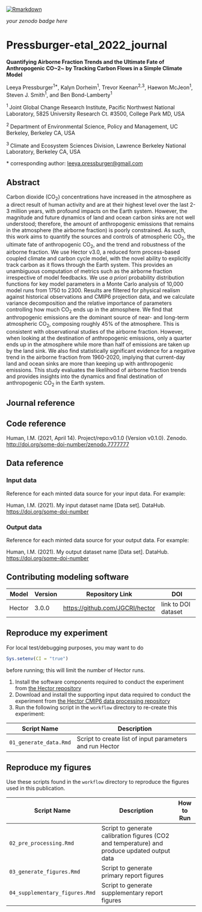 <!-- badges: start -->
[![Rmarkdown](https://github.com/JGCRI/trackingC/workflows/Rmarkdown/badge.svg)](https://github.com/JGCRI/trackingC/actions)
<!-- badges: end -->

_your zenodo badge here_

# Pressburger-etal_2022_journal

**Quantifying Airborne Fraction Trends and the Ultimate Fate of Anthropogenic CO~2~ by Tracking Carbon Flows in a Simple Climate Model**

Leeya Pressburger<sup>1\*</sup>, Kalyn Dorheim<sup>1</sup>, Trevor Keenan<sup>2,</sup><sup>3</sup>, Haewon McJeon<sup>1</sup>, Steven J. Smith<sup>1</sup>, and Ben Bond-Lamberty<sup>1</sup>

<sup>1 </sup> Joint Global Change Research Institute, Pacific Northwest National Laboratory, 5825 University Research Ct. #3500, College Park MD, USA

<sup>2 </sup> Department of Environmental Science, Policy and Management, UC Berkeley, Berkeley CA, USA

<sup>3 </sup>Climate and Ecosystem Sciences Division, Lawrence Berkeley National Laboratory, Berkeley CA, USA

\* corresponding author: leeya.pressburger@gmail.com

## Abstract
Carbon dioxide (CO<sub>2</sub>) concentrations have increased in the atmosphere as a direct result of human activity and are at their highest level over the last 2-3 million years, with profound impacts on the Earth system. However, the magnitude and future dynamics of land and ocean carbon sinks are not well understood; therefore, the amount of anthropogenic emissions that remains in the atmosphere (the airborne fraction) is poorly constrained. As such, this work aims to quantify the sources and controls of atmospheric CO<sub>2</sub>, the ultimate fate of anthropogenic CO<sub>2</sub>, and the trend and robustness of the airborne fraction. We use Hector v3.0, a reduced form process-based coupled climate and carbon cycle model, with the novel ability to explicitly track carbon as it flows through the Earth system. This provides an unambiguous computation of metrics such as the airborne fraction irrespective of model feedbacks. We use _a priori_ probability distribution functions for key model parameters in a Monte Carlo analysis of 10,000 model runs from 1750 to 2300. Results are filtered for physical realism against historical observations and CMIP6 projection data, and we calculate variance decomposition and the relative importance of parameters controlling how much CO<sub>2</sub> ends up in the atmosphere. We find that anthropogenic emissions are the dominant source of near- and long-term atmospheric CO<sub>2</sub>, composing roughly 45% of the atmosphere. This is consistent with observational studies of the airborne fraction. However, when looking at the destination of anthropogenic emissions, only a quarter ends up in the atmosphere while more than half of emissions are taken up by the land sink. We also find statistically significant evidence for a negative trend in the airborne fraction from 1960-2020, implying that current-day land and ocean sinks are more than keeping up with anthropogenic emissions. This study evaluates the likelihood of airborne fraction trends and provides insights into the dynamics and final destination of anthropogenic CO<sub>2</sub> in the Earth system.

## Journal reference


## Code reference

Human, I.M. (2021, April 14). Project/repo:v0.1.0 (Version v0.1.0). Zenodo. http://doi.org/some-doi-number/zenodo.7777777

## Data reference

### Input data
Reference for each minted data source for your input data.  For example:

Human, I.M. (2021). My input dataset name [Data set]. DataHub. https://doi.org/some-doi-number

### Output data
Reference for each minted data source for your output data.  For example:

Human, I.M. (2021). My output dataset name [Data set]. DataHub. https://doi.org/some-doi-number

## Contributing modeling software
| Model | Version | Repository Link | DOI |
|-------|---------|-----------------|-----|
| Hector | 3.0.0 | https://github.com/JGCRI/hector | link to DOI dataset |


## Reproduce my experiment
For local test/debugging purposes, you may want to do
```r
Sys.setenv(CI = "true")
```
before running; this will limit the number of Hector runs.


1. Install the software components required to conduct the experiment from [the Hector repository](https://github.com/JGCRI/hector)
2. Download and install the supporting input data required to conduct the experiment from [the Hector CMIP6 data processing repository](https://github.com/JGCRI/hector_cmip6data/tree/main/outputs)
3. Run the following script in the `workflow` directory to re-create this experiment:

| Script Name | Description | 
| --- | --- |
| `01_generate_data.Rmd` | Script to create list of input parameters and run Hector |


## Reproduce my figures
Use these scripts found in the `workflow` directory to reproduce the figures used in this publication.

| Script Name | Description | How to Run |
| --- | --- | --- |
| `02_pre_processing.Rmd` | Script to generate calibration figures (CO2 and temperature) and produce updated output data |
| `03_generate_figures.Rmd` | Script to generate primary report figures |
| `04_supplementary_figures.Rmd` | Script to generate supplementary report figures | 

